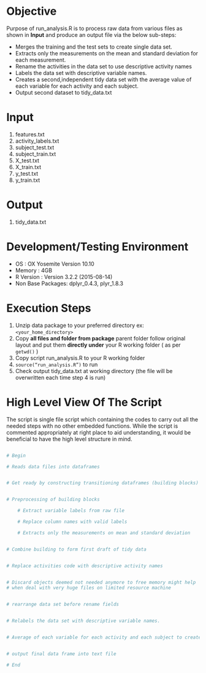 # Objective 

Purpose of run_analysis.R is to process raw data from various files as shown in **Input** and produce an output file via the below sub-steps:  
+ Merges the training and the test sets to create single data set.
+ Extracts only the measurements on the mean and standard deviation for each measurement.
+ Rename the activities in the data set to use descriptive activity names
+ Labels the data set with descriptive variable names. 
+ Creates a second,independent tidy data set with the average value of each variable for each activity and each subject.
+ Output second dataset to tidy_data.txt

# Input

1. features.txt
2. activity_labels.txt
3. subject_test.txt
4. subject_train.txt
5. X_test.txt
6. X_train.txt 
7. y_test.txt
8. y_train.txt

# Output

1. tidy_data.txt

# Development/Testing Environment

+ OS : OX Yosemite Version 10.10
+ Memory : 4GB
+ R Version : Version 3.2.2 (2015-08-14)
+ Non Base Packages: dplyr_0.4.3, plyr_1.8.3  

# Execution Steps

1. Unzip data package to your preferred directory ex: `<your_home_directory>`
2. Copy **all files and folder from package** parent folder follow original layout and put them **directly under** your R working folder ( as per `getwd()` )
3. Copy script run_analysis.R to your R working folder
4. `source(“run_analysis.R”)` to run
5. Check output tidy_data.txt at working directory (the file will be overwritten each time step 4 is run)

# High Level View Of The Script
The script is single file script which containing the codes to carry out all the needed steps with no other embedded functions. While the script is commented appropriately at right place to aid understanding, it would be beneficial to have the high level structure in mind.




```R

# Begin

# Reads data files into dataframes


# Get ready by constructing transitioning dataframes (building blocks)


# Preprocessing of building blocks

	# Extract variable labels from raw file

	# Replace column names with valid labels

	# Extracts only the measurements on mean and standard deviation


# Combine building to form first draft of tidy data


# Replace activities code with descriptive activity names


# Discard objects deemed not needed anymore to free memory might help 
# when deal with very huge files on limited resource machine


# rearrange data set before rename fields


# Relabels the data set with descriptive variable names.


# Average of each variable for each activity and each subject to create second data frame


# output final data frame into text file

# End

```
 




  


